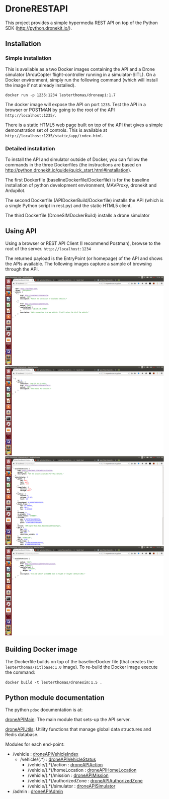 # DroneRESTAPI

This project provides a simple hypermedia REST API on top of the Python SDK (http://python.dronekit.io/).

## Installation

### Simple installation

This is available as a two Docker images containing the API and a Drone simulator (ArduCopter flight-controller running in a simulator-SITL). On a Docker environment, simply run the following command (which will install the image if not already installed).

```
docker run -p 1235:1234 lesterthomas/droneapi:1.7
```

The docker image will expose the API on port `1235`. Test the API in a browser or POSTMAN by going to the root of the API `http://localhost:1235/`.

There is a static HTML5 web page built on top of the API that gives a simple demonstration set of controls. This is available at `http://localhost:1235/static/app/index.html`.


### Detailed installation

To install the API and simulator outside of Docker, you can follow the commands in the three Dockerfiles (the instructions are based on  http://python.dronekit.io/guide/quick_start.html#installation). 

The first Dockerfile (baselineDockerfile/Dockerfile) is for the baseline installation of python development environment, MAVProxy, dronekit and Ardupilot. 

The second Dockerfile (APIDockerBuild/Dockerfile) installs the API (which is a single Python script in rest.py) and the static HTML5 client.

The third Dockerfile (DroneSIMDockerBuild) installs a drone simulator


## Using API

Using a browser or REST API Client (I recommend Postman), browse to the root of the server. `http://localhost:1234`

The returned payload is the EntryPoint (or homepage) of the API and shows the APIs available. The following images capture a sample of browsing through the API.

![EntryPoint](Images/EntryPoint.png)
![Vehicle Collection](Images/VehicleCollection.png)
![Vehicle Details](Images/Vehicle1.png)
![Vehicle Actions](Images/Vehicle1Actions.png)



## Building Docker image

The Dockerfile builds on top of the baselineDocker file (that creates the `lesterthomas/sitlbase:1.0` image). To re-build the Docker image execute the command:

```docker build -t lesterthomas/dronesim:1.5 .```

## Python module documentation

The python ```pdoc``` documentation is at:

[droneAPIMain](droneAPIMain.m.html): The main module that sets-up the API server.

[droneAPIUtils](droneAPIUtils.m.html): Utility functions that manage global data structures and Redis database.

Modules for each end-point:


- /vehicle : [droneAPIVehicleIndex](droneAPIVehicleIndex.m.html) 
	- /vehicle/(.*) : [droneAPIVehicleStatus](droneAPIVehicleStatus.m.html) 
		- /vehicle/(.*)/action : [droneAPIAction](droneAPIAction.m.html)  
		- /vehicle/(.*)/homeLocation : [droneAPIHomeLocation](droneAPIHomeLocation.m.html)  
		- /vehicle/(.*)/mission : [droneAPIMission](droneAPIMission.m.html) 
		- /vehicle/(.*)/authorizedZone : [droneAPIAuthorizedZone](droneAPIAuthorizedZone.m.html) 
		- /vehicle/(.*)/simulator : [droneAPISimulator](droneAPISimulator.m.html) 
- /admin : [droneAPIAdmin](droneAPIAdmin.m.html) 



